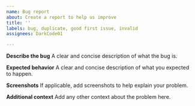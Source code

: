 ```yaml
---
name: Bug report
about: Create a report to help us improve
title: ''
labels: bug, duplicate, good first issue, invalid
assignees: DarkCode01

---
```


**Describe the bug**
A clear and concise description of what the bug is.

**Expected behavior**
A clear and concise description of what you expected to happen.

**Screenshots**
If applicable, add screenshots to help explain your problem.

**Additional context**
Add any other context about the problem here.
